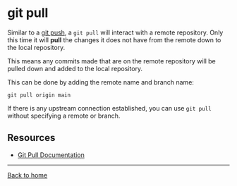 # git pull

Similar to a [git push](./PUSH.md), a `git pull` will interact
with a remote repository. Only this time it will **pull** the
changes it does not have from the remote down to the local
repository.

This means any commits made that are on the remote repository
will be pulled down and added to the local repository.

This can be done by adding the remote name and branch name:
```
git pull origin main
```

If there is any upstream connection established, you can use 
`git pull` without specifying a remote or branch.

## Resources 

- [Git Pull Documentation](https://git-scm.com/docs/git-pull)

---

[Back to home](../README.md)